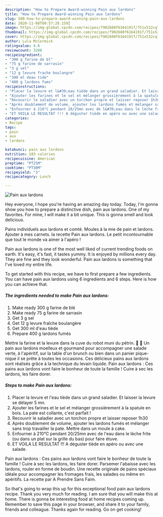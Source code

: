 ```yaml
---
description: "How to Prepare Award-winning Pain aux lardons"
title: "How to Prepare Award-winning Pain aux lardons"
slug: 500-how-to-prepare-award-winning-pain-aux-lardons
date: 2020-11-08T00:57:28.159Z
image: https://img-global.cpcdn.com/recipes/f902680f6164191f/751x532cq70/pain-aux-lardons-photo-principale-de-la-recette.jpg
thumbnail: https://img-global.cpcdn.com/recipes/f902680f6164191f/751x532cq70/pain-aux-lardons-photo-principale-de-la-recette.jpg
cover: https://img-global.cpcdn.com/recipes/f902680f6164191f/751x532cq70/pain-aux-lardons-photo-principale-de-la-recette.jpg
author: Lula McCormick
ratingvalue: 4.6
reviewcount: 3208
recipeingredient:
- "300 g farine de bl"
- "75 g farine de sarrasin"
- "3 g sel"
- "12 g levure frache boulangre"
- "300 ml deau tide"
- "400 g lardons fums"
recipeinstructions:
- "Placer la levure et l&#39;eau tiède dans un grand saladier. Et laisser la levure se délayer 5 mn."
- "Ajouter les farines et le sel et mélanger grossièrement à la spatule en bois. La pate est collante, c&#39;est parfait !"
- "Recouvrir le saladier avec un torchon propre et laisser reposer 1h30"
- "Après doublement de volume, ajouter les lardons fumés et mélanger sans trop travailler la pate. Mettre dans un moule à cake."
- "Enfourner à 210°C pendant 20/25mn avec de l&#39;eau dans le lèche frite (ou dans un plat sur la grille du bas) pour faire étuve."
- "ET VOILA LE RESULTAT !!! A déguster tiède en apéro ou avec une salade."
categories:
- Recipe
tags:
- pain
- aux
- lardons

katakunci: pain aux lardons 
nutrition: 103 calories
recipecuisine: American
preptime: "PT25M"
cooktime: "PT30M"
recipeyield: "3"
recipecategory: Lunch

---
```



![Pain aux lardons](https://img-global.cpcdn.com/recipes/f902680f6164191f/751x532cq70/pain-aux-lardons-photo-principale-de-la-recette.jpg)

Hey everyone, I hope you're having an amazing day today. Today, I'm gonna show you how to prepare a distinctive dish, pain aux lardons. One of my favorites. For mine, I will make it a bit unique. This is gonna smell and look delicious.

Pains individuels aux lardons et comté. Moules à la mie de pain et lardons. Ajouter à mes carnets. la recette Pain aux lardons. Le petit incontournable que tout le monde va aimer à l&#39;apéro !

Pain aux lardons is one of the most well liked of current trending foods on earth. It's easy, it's fast, it tastes yummy. It is enjoyed by millions every day. They are fine and they look wonderful. Pain aux lardons is something that I've loved my entire life.


To get started with this recipe, we have to first prepare a few ingredients. You can have pain aux lardons using 6 ingredients and 6 steps. Here is how you can achieve that.

<!--inarticleads1-->

##### The ingredients needed to make Pain aux lardons:

1. Make ready 300 g farine de blé
1. Make ready 75 g farine de sarrasin
1. Get 3 g sel
1. Get 12 g levure fraîche boulangère
1. Get 300 ml d&#39;eau tiède
1. Prepare 400 g lardons fumés


Mettre la farine et la levure dans la cuve du robot muni du pétrin.   Un pain aux lardons moelleux et gourmand pour accompagner une salade verte, à l&#39;apéritif, sur la table d&#39;un brunch ou bien dans un panier pique-nique il se prête à toutes les occasions. Ces délicieux pains aux lardons sont réalisés grâce à la technique du levain liquide. Pain aux lardons : Ces pains aux lardons vont faire le bonheur de toute la famille ! Cuire à sec les lardons, les faire dorer. 

<!--inarticleads2-->

##### Steps to make Pain aux lardons:

1. Placer la levure et l&#39;eau tiède dans un grand saladier. Et laisser la levure se délayer 5 mn.
1. Ajouter les farines et le sel et mélanger grossièrement à la spatule en bois. La pate est collante, c&#39;est parfait !
1. Recouvrir le saladier avec un torchon propre et laisser reposer 1h30
1. Après doublement de volume, ajouter les lardons fumés et mélanger sans trop travailler la pate. Mettre dans un moule à cake.
1. Enfourner à 210°C pendant 20/25mn avec de l&#39;eau dans le lèche frite (ou dans un plat sur la grille du bas) pour faire étuve.
1. ET VOILA LE RESULTAT !!! A déguster tiède en apéro ou avec une salade.


Pain aux lardons : Ces pains aux lardons vont faire le bonheur de toute la famille ! Cuire à sec les lardons, les faire dorer. Parsemer l&#39;abaisse avec les lardons, rouler en forme de boudin. Une recette originale de pains spéciaux idéale pour accompagner les fromages frais, les salades ou même en apéritifs. La recette par A Prendre Sans Faim. 

So that's going to wrap this up for this exceptional food pain aux lardons recipe. Thank you very much for reading. I am sure that you will make this at home. There is gonna be interesting food at home recipes coming up. Remember to save this page in your browser, and share it to your family, friends and colleague. Thanks again for reading. Go on get cooking!
